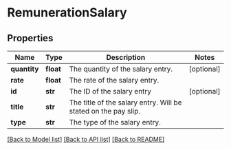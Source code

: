 # RemunerationSalary

## Properties
Name | Type | Description | Notes
------------ | ------------- | ------------- | -------------
**quantity** | **float** | The quantity of the salary entry. | [optional] 
**rate** | **float** | The rate of the salary entry. | 
**id** | **str** | The ID of the salary entry | [optional] 
**title** | **str** | The title of the salary entry. Will be stated on the pay slip. | 
**type** | **str** | The type of the salary entry. | 

[[Back to Model list]](../README.md#documentation-for-models) [[Back to API list]](../README.md#documentation-for-api-endpoints) [[Back to README]](../README.md)


